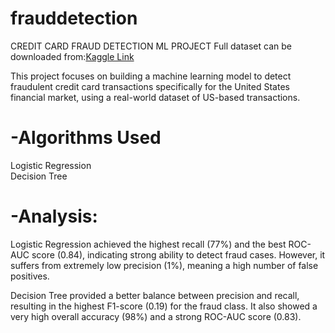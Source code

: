 # frauddetection
CREDIT CARD FRAUD DETECTION ML PROJECT Full dataset can be downloaded from:[Kaggle Link](https://www.kaggle.com/datasets/kartik2112/fraud-detection)  

This project focuses on building a machine learning model to detect fraudulent credit card transactions specifically for the United States financial market, using a real-world dataset of US-based transactions.  

# -Algorithms Used
Logistic Regression<br>
Decision Tree  

# -Analysis:
Logistic Regression achieved the highest recall (77%) and the best ROC-AUC score (0.84), indicating strong ability to detect fraud cases. However, it suffers from extremely low precision (1%), meaning a high number of false positives.  

Decision Tree provided a better balance between precision and recall, resulting in the highest F1-score (0.19) for the fraud class. It also showed a very high overall accuracy (98%) and a strong ROC-AUC score (0.83).

